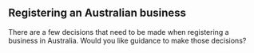 ## Registering an Australian business

There are a few decisions that need to be made when registering a business in Australia. Would you like guidance to make those decisions?